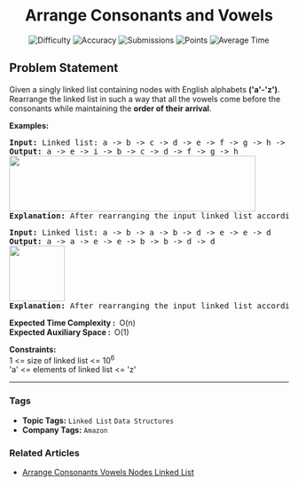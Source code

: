 <h1 align="center">Arrange Consonants and Vowels</h1>

<p align="center">
  <img alt="Difficulty" title="Difficulty" src="https://custom-icon-badges.demolab.com/badge/Difficulty: Medium-1F222E?style=for-the-badge&logoColor=white&logo=fire"/>
  <img alt="Accuracy" title="Accuracy" src="https://custom-icon-badges.demolab.com/badge/Accuracy: 49.98%25-1F222E?style=for-the-badge&logoColor=white&logo=target"/>
  <img alt="Submissions" title="Submissions" src="https://custom-icon-badges.demolab.com/badge/Submissions: 40K+-1F222E?style=for-the-badge&logoColor=white&logo=repo"/>
  <img alt="Points" title="Points" src="https://custom-icon-badges.demolab.com/badge/Points: 4-1F222E?style=for-the-badge&logoColor=white&logo=award"/>
  <img alt="Average Time" title="Average Time" src="https://custom-icon-badges.demolab.com/badge/Average%20Time: N/A-1F222E?style=for-the-badge&logoColor=white&logo=clock"/>
</p>

## Problem Statement

Given a singly linked list containing nodes with English alphabets <b>('a'-'z')</b>. Rearrange the linked list in such a way that all the vowels come before the consonants while maintaining the <b>order of their arrival</b>. 

<b>Examples:</b>

<pre><b>Input: </b>Linked list: a -> b -> c -> d -> e -> f -> g -> h -> i <br><b>Output:</b> a -> e -> i -> b -> c -> d -> f -> g -> h<br><img src="https://media.geeksforgeeks.org/img-practice/prod/addEditProblem/700591/Web/Other/blobid0_1725181056.png" alt="" title="" width="444" height="100"/><br><b>Explanation:</b> After rearranging the input linked list according to the condition the resultant linked list will be as shown in output.</pre>

<pre><b>Input:</b> Linked list: a -> b -> a -> b -> d -> e -> e -> d <br><b>Output:</b> a -> a -> e -> e -> b -> b -> d -> d<br><img src="https://media.geeksforgeeks.org/img-practice/prod/addEditProblem/700591/Web/Other/blobid1_1725181062.png" alt="" title="" height="100"/><br><b>Explanation:</b> After rearranging the input linked list according to the condition the resultant linked list will be as shown in output.<br></pre>

<b>Expected Time Complexity :</b> <b> </b>O(n)<br><b>Expected Auxiliary Space :  </b>O(1)

<b>Constraints:</b><br>1 <= size of linked list <= 10<sup>6</sup><br>'a' <= elements of linked list <= 'z'


<hr>

### Tags
- **Topic Tags:** `Linked List` `Data Structures`
- **Company Tags:** `Amazon`

### Related Articles
- [Arrange Consonants Vowels Nodes Linked List](https://www.geeksforgeeks.org/arrange-consonants-vowels-nodes-linked-list/)
